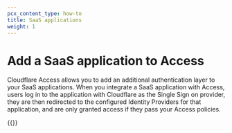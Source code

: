 ```yaml
---
pcx_content_type: how-to
title: SaaS applications
weight: 1
---
```


# Add a SaaS application to Access

Cloudflare Access allows you to add an additional authentication layer to your SaaS applications. When you integrate a SaaS application with Access, users log in to the application with Cloudflare as the Single Sign on provider, they are then redirected to the configured Identity Providers for that application, and are only granted access if they pass your Access policies.

{{<directory-listing>}}
